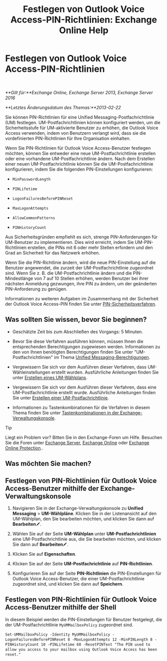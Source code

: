 ﻿---
title: 'Festlegen von Outlook Voice Access-PIN-Richtlinien: Exchange Online Help'
TOCTitle: Festlegen von Outlook Voice Access-PIN-Richtlinien
ms:assetid: 5b2800b7-bfa6-4282-975c-0706ae25ad64
ms:mtpsurl: https://technet.microsoft.com/de-de/library/Aa998285(v=EXCHG.150)
ms:contentKeyID: 50554822
ms.date: 05/23/2018
mtps_version: v=EXCHG.150
ms.translationtype: MT
---

# Festlegen von Outlook Voice Access-PIN-Richtlinien

 

_**Gilt für:**Exchange Online, Exchange Server 2013, Exchange Server 2016_

_**Letztes Änderungsdatum des Themas:**2013-02-22_

Sie können PIN-Richtlinien für eine Unified Messaging-Postfachrichtlinie (UM) festlegen. UM-Postfachrichtlinien können konfiguriert werden, um die Sicherheitsstufe für UM-aktivierte Benutzer zu erhöhen, die Outlook Voice Access verwenden, indem von Benutzern verlangt wird, dass sie die vordefinierten PIN-Richtlinien für Ihre Organisation einhalten.

Wenn Sie PIN-Richtlinien für Outlook Voice Access-Benutzer festlegen möchten, können Sie entweder eine neue UM-Postfachrichtlinie erstellen oder eine vorhandene UM-Postfachrichtlinie ändern. Nach dem Erstellen einer neuen UM-Postfachrichtlinie können Sie die UM-Postfachrichtlinie konfigurieren, indem Sie die folgenden PIN-Einstellungen konfigurieren:

  - `MinPasswordLength`

  - `PINLifetime`

  - `LogonFailuresBeforePINReset`

  - `MaxLogonAttempts`

  - `AllowCommonPatterns`

  - `PINHistoryCount`

Aus Sicherheitsgründen empfiehlt es sich, strenge PIN-Anforderungen für UM-Benutzer zu implementieren. Dies wird erreicht, indem Sie UM-PIN-Richtlinien erstellen, die PINs mit 6 oder mehr Stellen erfordern und den Grad an Sicherheit für das Netzwerk erhöhen.

Wenn Sie die PIN-Richtlinie ändern, wird die neue PIN-Einstellung auf die Benutzer angewendet, die zurzeit der UM-Postfachrichtlinie zugeordnet sind. Wenn Sie z. B. die UM-Postfachrichtlinie ändern und die PIN-Mindestlänge von 7 auf 10 Stellen erhöhen, werden Benutzer bei ihrer nächsten Anmeldung gezwungen, ihre PIN zu ändern, um der geänderten PIN-Anforderung zu genügen.

Informationen zu weiteren Aufgaben im Zusammenhang mit der Sicherheit der Outlook Voice Access-PIN finden Sie unter [PIN-Sicherheitsverfahren](pin-security-procedures-exchange-2013-help.md).

## Was sollten Sie wissen, bevor Sie beginnen?

  - Geschätzte Zeit bis zum Abschließen des Vorgangs: 5 Minuten.

  - Bevor Sie diese Verfahren ausführen können, müssen Ihnen die entsprechenden Berechtigungen zugewiesen werden. Informationen zu den von Ihnen benötigten Berechtigungen finden Sie unter "UM-Postfachrichtlinien" im Thema [Unified Messaging-Berechtigungen](unified-messaging-permissions-exchange-2013-help.md).

  - Vergewissern Sie sich vor dem Ausführen dieser Verfahren, dass UM-Wähleinstellungen erstellt wurden. Ausführliche Anleitungen finden Sie unter [Erstellen eines UM-Wählplans](create-a-um-dial-plan-exchange-2013-help.md).

  - Vergewissern Sie sich vor dem Ausführen dieser Verfahren, dass eine UM-Postfachrichtlinie erstellt wurde. Ausführliche Anleitungen finden Sie unter [Erstellen einer UM-Postfachrichtlinie](create-a-um-mailbox-policy-exchange-2013-help.md).

  - Informationen zu Tastenkombinationen für die Verfahren in diesem Thema finden Sie unter [Tastenkombinationen in der Exchange-Verwaltungskonsole](keyboard-shortcuts-in-the-exchange-admin-center-exchange-online-protection-help.md).


> [!TIP]
> Liegt ein Problem vor? Bitten Sie in den Exchange-Foren um Hilfe. Besuchen Sie die Foren unter <A href="https://go.microsoft.com/fwlink/p/?linkid=60612">Exchange Server</A>, <A href="https://go.microsoft.com/fwlink/p/?linkid=267542">Exchange Online</A> oder <A href="https://go.microsoft.com/fwlink/p/?linkid=285351">Exchange Online Protection</A>..



## Was möchten Sie machen?

## Festlegen von PIN-Richtlinien für Outlook Voice Access-Benutzer mithilfe der Exchange-Verwaltungskonsole

1.  Navigieren Sie in der Exchange-Verwaltungskonsole zu **Unified Messaging** \> **UM-Wählpläne**. Klicken Sie in der Listenansicht auf den UM-Wählplan, den Sie bearbeiten möchten, und klicken Sie dann auf **Bearbeiten**![Bearbeitungssymbol](images/Bb124582.6f53ccb2-1f13-4c02-bea0-30690e6ea71d(EXCHG.150).gif "Bearbeitungssymbol").

2.  Wählen Sie auf der Seite **UM-Wählplan** unter **UM-Postfachrichtlinien** eine UM-Postfachrichtlinie aus, die Sie bearbeiten möchten, und klicken Sie dann auf **Bearbeiten**![Bearbeitungssymbol](images/Bb124582.6f53ccb2-1f13-4c02-bea0-30690e6ea71d(EXCHG.150).gif "Bearbeitungssymbol").

3.  Klicken Sie auf **Eigenschaften**.

4.  Klicken Sie auf der Seite **UM-Postfachrichtlinie** auf **PIN-Richtlinien**.

5.  Konfigurieren Sie auf der Seite **PIN-Richtlinien** die PIN-Einstellungen für Outlook Voice Access-Benutzer, die einer UM-Postfachrichtlinie zugeordnet sind, und klicken Sie dann auf **Speichern**.

## Festlegen von PIN-Richtlinien für Outlook Voice Access-Benutzer mithilfe der Shell

In diesem Beispiel werden die PIN-Einstellungen für Benutzer festgelegt, die der UM-Postfachrichtlinie `MyUMMailboxPolicy` zugeordnet sind.

    Set-UMMailboxPolicy -Identity MyUMMailboxPolicy -LogonFailuresBeforePINReset 8 -MaxLogonAttempts 12 -MinPINLength 8 -PINHistoryCount 10 -PINLifetime 60 -ResetPINText "The PIN used to allow you access to your mailbox using Outlook Voice Access has been reset."

